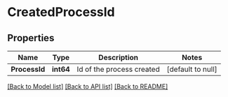 # CreatedProcessId

## Properties
Name | Type | Description | Notes
------------ | ------------- | ------------- | -------------
**ProcessId** | **int64** | Id of the process created | [default to null]

[[Back to Model list]](../README.md#documentation-for-models) [[Back to API list]](../README.md#documentation-for-api-endpoints) [[Back to README]](../README.md)


